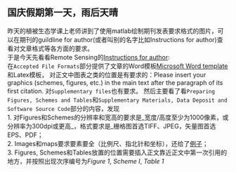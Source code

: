 ## 国庆假期第一天，雨后天晴
昨天的植被生态学课上老师讲到了使用matlab绘制期刊发表要求格式的图片，可以在期刊的guildline for author(或者叫别的名字比如Instructions for author)查看对文章格式等各方面的要求。  
于是今天先看看Remote Sensing的[Instructions for author](https://www.mdpi.com/journal/remotesensing/instructions#submission):  
在`Accepted File Formats`部分提供了文章的Word模板[Microsoft Word template](https://www.mdpi.com/files/word-templates/remotesensing-template.dot)和Latex模板，  对正文中图表之类的位置是有要求的：Please insert your graphics (schemes, figures, etc.) in the main text after the paragraph of its first citation. 对`Supplementary files`也有要求。 
然后主要看了看`Preparing Figures, Schemes and Tables`和`Supplementary Materials, Data Deposit and Software Source Code`部分的内容，发现  
    1. 对Figures和Schemes的分辨率和宽高的要求是_宽度/高度至少为1000像素，或分辨率为300dpi或更高_，格式要求是_栅格图首选TIFF、JPEG，矢量图首选EPS、PDF；  
    2. Images和maps要求要素要全（比例尺、指北针和坐标），还给了[例子](https://www.mdpi.com/data/c-fakepath-remotesensingexamplemap.png)；  
    3. Figures, Schemes和Tables放置的位置需要插入正文靠近正文中第一次引用的地方，并按照出现次序编号为*Figure 1*, *Scheme I*, *Table 1*
